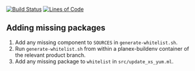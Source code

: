 [![Build Status](https://travis-ci.org/xenserver/upload-scripts.svg?branch=master)](https://travis-ci.org/xenserver/upload-scripts)
[![Lines of Code](https://tokei.rs/b1/github/xenserver/upload-scripts)](https://github.com/xenserver/upload-scripts)

Adding missing packages
-------------

1. Add any missing component to `SOURCES` in `generate-whitelist.sh`.
2. Run `generate-whitelist.sh` from within a planex-buildenv container of the relevant product branch.
3. Add any missing package to `whitelist` in `src/update_xs_yum.ml`.
